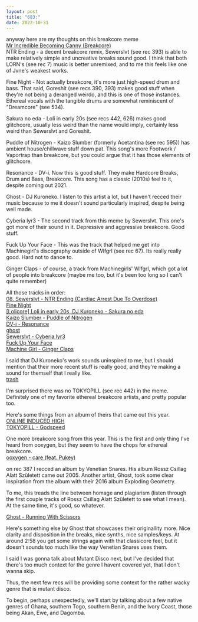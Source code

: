 ```yaml
---
layout: post
title: "683:"
date: 2022-10-31
---
```


anyway here are my thoughts on this breakcore meme  
[Mr Incredible Becoming Canny  (Breakcore)](https://youtu.be/Lj2w2GnNvLE)  
NTR Ending \- a decent breakcore remix, Sewerslvt (see rec 393\) is able to make relatively simple and uncreative breaks sound good. I think that both LORN's (see rec 7\) music is better unremixed, and to me this feels like one of Jvne's weakest works.

Fine Night \- Not actually breakcore, it's more just high-speed drum and bass. That said, Goreshit (see recs 390, 393\) makes good stuff when they're not being a deranged weirdo, and this is one of those instances. Ethereal vocals with the tangible drums are somewhat reminiscent of "Dreamcore" (see 534).

Sakura no eda \- Loli in early 20s (see recs 442, 626\) makes good glitchcore, usually less weird than the name would imply, certainly less weird than Sewerslvt and Goreshit.

Puddle of Nitrogen \- Kaizo Slumber (formerly Acetantina (see rec 595)) has ambient house/chillwave stuff down pat. This song's more Footwork / Vaportrap than breakcore, but you could argue that it has those elements of glitchcore.

Resonance \- DV-i. Now this is good stuff. They make Hardcore Breaks, Drum and Bass, Breakcore. This song has a classic (2010s) feel to it, despite coming out 2021\.

Ghost \- DJ Kuroneko. I listen to this artist a lot, but I haven't recced their music because to me it doesn't sound particularly inspired, despite being well made.

Cyberia lyr3 \- The second track from this meme by Sewerslvt. This one's got more of their sound in it. Depressive and aggressive breakcore. Good stuff.

Fuck Up Your Face \- This was the track that helped me get into Machinegirl's discography outside of Wlfgrl (see rec 67). Its really really good. Hard not to dance to.

Ginger Claps \- of course, a track from Machinegirls' Wlfgrl, which got a lot of people into breakcore (maybe me too, but it's been too long so I can't quite remember)

All those tracks in order:  
[08\. Sewerslvt \- NTR Ending (Cardiac Arrest Due To Overdose)](https://www.youtube.com/watch?v=XuSbICIJhkQ)  
[Fine Night](https://www.youtube.com/watch?v=y9ygGm_rwpg)  
[\[Lolicore\] Loli in early 20s, DJ Kuroneko \- Sakura no eda](https://www.youtube.com/watch?v=nyKuYbQoZhk)  
[Kaizo Slumber \- Puddle of Nitrogen](https://www.youtube.com/watch?v=Cs8vUusMC2k)  
[DV-i \- Resonance](https://www.youtube.com/watch?v=OvFo25cvoD4)  
[ghost](https://www.youtube.com/watch?v=HigaHFClDng)  
[Sewerslvt \- Cyberia lyr3](https://www.youtube.com/watch?v=WUbdkC6OYg8)  
[Fuck Up Your Face](https://www.youtube.com/watch?v=Z-8w4F1lJoo)  
[Machine Girl \- Ginger Claps](https://www.youtube.com/watch?v=NfaIRtlywTo)

I said that DJ Kuroneko's work sounds uninspired to me, but I should mention that their more recent stuff is really good, and they're making a sound for themself that I really like.  
[trash](https://youtu.be/t_PAM-Sl4cI)

I'm surprised there was no TOKYOPILL (see rec 442\) in the meme. Definitely one of my favorite ethereal breakcore artists, and pretty popular too.

Here's some things from an album of theirs that came out this year.  
[ONLINE INDUCED HIGH](https://youtu.be/ZBIgNQ-1WJE)  
[TOKYOPILL \- Godspeed](https://youtu.be/zpfSbsswr84)

One more breakcore song from this year. This is the first and only thing I've heard from ooxygen, but they seem to have the chops for ethereal breakcore.  
[ooxygen \- care (feat. Pukey)](https://youtu.be/WCJvZepKDWQ)

on rec 387 I recced an album by Venetian Snares. His album Rossz Csillag Alatt Született came out 2005\. Another artist, Ghost, took some clear inspiration from the album with their 2016 album Exploding Geometry.

To me, this treads the line between homage and plagiarism (listen through the first couple tracks of Rossz Csillag Alatt Született to see what I mean). At the same time, it's good, so whatever.

[Ghost \- Running With Scissors](https://youtu.be/cQTeLCcR8O8)

Here's something else by Ghost that showcases their originallity more. Nice clarity and disposition in the breaks, nice synths, nice samples/keys. At around 2:58 you get some strings again with that classicore feel, but it doesn't sounds too much like the way Venetian Snares uses them.

I said I was gonna talk about Mutant Disco next, but I've decided that there's too much context for the genre I havent covered yet, that I don't wanna skip.

Thus, the next few recs will be providing some context for the rather wacky genre that is mutant disco.

To begin, perhaps unexpectedly, we'll start by talking about a few native genres of Ghana, southern Togo, southern Benin, and the Ivory Coast, those being Akan, Ewe, and Dagomba.
